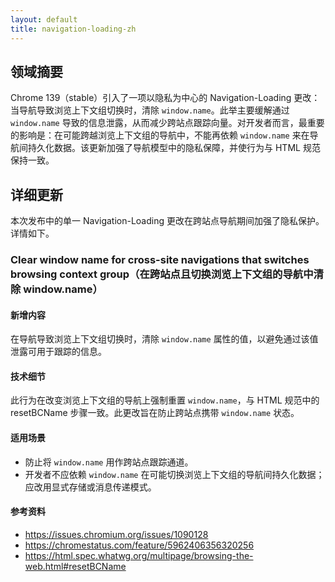 ```yaml
---
layout: default
title: navigation-loading-zh
---
```


## 领域摘要

Chrome 139（stable）引入了一项以隐私为中心的 Navigation-Loading 更改：当导航导致浏览上下文组切换时，清除 `window.name`。此举主要缓解通过 `window.name` 导致的信息泄露，从而减少跨站点跟踪向量。对开发者而言，最重要的影响是：在可能跨越浏览上下文组的导航中，不能再依赖 `window.name` 来在导航间持久化数据。该更新加强了导航模型中的隐私保障，并使行为与 HTML 规范保持一致。

## 详细更新

本次发布中的单一 Navigation-Loading 更改在跨站点导航期间加强了隐私保护。详情如下。

### Clear window name for cross-site navigations that switches browsing context group（在跨站点且切换浏览上下文组的导航中清除 window.name）

#### 新增内容
在导航导致浏览上下文组切换时，清除 `window.name` 属性的值，以避免通过该值泄露可用于跟踪的信息。

#### 技术细节
此行为在改变浏览上下文组的导航上强制重置 `window.name`，与 HTML 规范中的 resetBCName 步骤一致。此更改旨在防止跨站点携带 `window.name` 状态。

#### 适用场景
- 防止将 `window.name` 用作跨站点跟踪通道。
- 开发者不应依赖 `window.name` 在可能切换浏览上下文组的导航间持久化数据；应改用显式存储或消息传递模式。

#### 参考资料
- https://issues.chromium.org/issues/1090128
- https://chromestatus.com/feature/5962406356320256
- https://html.spec.whatwg.org/multipage/browsing-the-web.html#resetBCName
